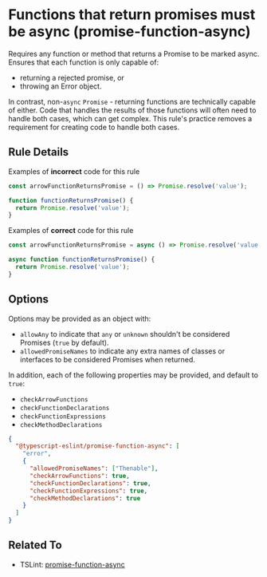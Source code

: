 # Functions that return promises must be async (promise-function-async)

Requires any function or method that returns a Promise to be marked async.
Ensures that each function is only capable of:

- returning a rejected promise, or
- throwing an Error object.

In contrast, non-`async` `Promise` - returning functions are technically capable of either.
Code that handles the results of those functions will often need to handle both cases, which can get complex.
This rule's practice removes a requirement for creating code to handle both cases.

## Rule Details

Examples of **incorrect** code for this rule

```ts
const arrowFunctionReturnsPromise = () => Promise.resolve('value');

function functionReturnsPromise() {
  return Promise.resolve('value');
}
```

Examples of **correct** code for this rule

```ts
const arrowFunctionReturnsPromise = async () => Promise.resolve('value');

async function functionReturnsPromise() {
  return Promise.resolve('value');
}
```

## Options

Options may be provided as an object with:

- `allowAny` to indicate that `any` or `unknown` shouldn't be considered Promises (`true` by default).
- `allowedPromiseNames` to indicate any extra names of classes or interfaces to be considered Promises when returned.

In addition, each of the following properties may be provided, and default to `true`:

- `checkArrowFunctions`
- `checkFunctionDeclarations`
- `checkFunctionExpressions`
- `checkMethodDeclarations`

```json
{
  "@typescript-eslint/promise-function-async": [
    "error",
    {
      "allowedPromiseNames": ["Thenable"],
      "checkArrowFunctions": true,
      "checkFunctionDeclarations": true,
      "checkFunctionExpressions": true,
      "checkMethodDeclarations": true
    }
  ]
}
```

## Related To

- TSLint: [promise-function-async](https://palantir.github.io/tslint/rules/promise-function-async)
